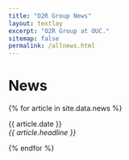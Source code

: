```yaml
---
title: "O2R Group News"
layout: textlay
excerpt: "O2R Group at OUC."
sitemap: false
permalink: /allnews.html
---
```


# News

{% for article in site.data.news %}
<p>{{ article.date }} <br>
<em>{{ article.headline }}</em></p>
{% endfor %}